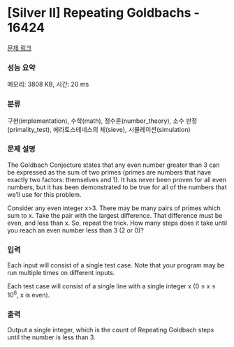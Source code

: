 # [Silver II] Repeating Goldbachs - 16424 

[문제 링크](https://www.acmicpc.net/problem/16424) 

### 성능 요약

메모리: 3808 KB, 시간: 20 ms

### 분류

구현(implementation), 수학(math), 정수론(number_theory), 소수 판정(primality_test), 에라토스테네스의 체(sieve), 시뮬레이션(simulation)

### 문제 설명

<p>The Goldbach Conjecture states that any even number greater than 3 can be expressed as the sum of two primes (primes are numbers that have exactly two factors: themselves and 1). It has never been proven for all even numbers, but it has been demonstrated to be true for all of the numbers that we’ll use for this problem.</p>

<p>Consider any even integer x>3. There may be many pairs of primes which sum to x. Take the pair with the largest difference. That difference must be even, and less than x. So, repeat the trick. How many steps does it take until you reach an even number less than 3 (2 or 0)?</p>

### 입력 

 <p>Each input will consist of a single test case. Note that your program may be run multiple times on different inputs.</p>

<p>Each test case will consist of a single line with a single integer x (0 ≤ x ≤ 10<sup>6</sup>, x is even).</p>

### 출력 

 <p>Output a single integer, which is the count of Repeating Goldbach steps until the number is less than 3.</p>

